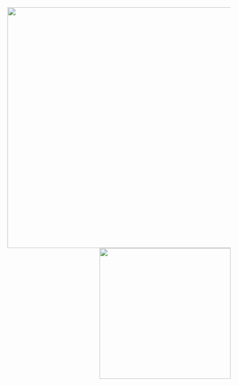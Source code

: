 <div>
  <img src="https://github-readme-stats.vercel.app/api?username=yangziwen&show_icons=true&hide_title=true&hide=contribs&include_all_commits=true" style="width: 545px; float: left"/>
  <img src="https://github-readme-stats.vercel.app//api/top-langs/?username=yangziwen&layout=compact"  style="width: 296px; float: right"/>
</div>
